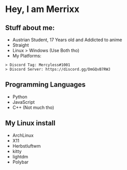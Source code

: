 # Hey, I am Merrixx

## Stuff about me: 
* Austrian Student, 17 Years old and Addicted to anime
* Straight
* Linux > Windows
    (Use Both tho)
* My Platforms:
```
> Discord Tag: Mercyless#1001
> Discord Server: https://discord.gg/DmGQvB7RWJ
```
## Programming Languages
* Python
* JavaScript
* C++ (Not much tho)


## My Linux install
* ArchLinux
* X11
* Herbstluftwm
* kitty
* lightdm
* Polybar